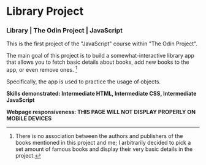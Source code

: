 # Library Project

### Library | The Odin Project | JavaScript

This is the first project of the "JavaScript" course within "The Odin Project".

The main goal of this project is to build a somewhat-interactive library app that allows you to fetch basic details about books, add new books to the app, or even remove ones. [^1]

Specifically, the app is used to practice the usage of objects.

**Skills demonstrated: Intermediate HTML, Intermediate CSS, Intermediate JavaScript**

**Webpage responsiveness: THIS PAGE WILL NOT DISPLAY PROPERLY ON MOBILE DEVICES**

[^1]: There is no association between the authors and publishers of the books mentioned in this project and me; I arbitrarily decided to pick a set amount of famous books and display their very basic details in the project.